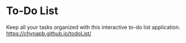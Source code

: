# To-Do List
Keep all your tasks organized with this interactive to-do list application.
https://chynapb.github.io/todoList/
